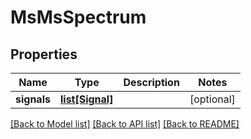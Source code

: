 # MsMsSpectrum

## Properties
Name | Type | Description | Notes
------------ | ------------- | ------------- | -------------
**signals** | [**list[Signal]**](Signal.md) |  | [optional] 

[[Back to Model list]](../README.md#documentation-for-models) [[Back to API list]](../README.md#documentation-for-api-endpoints) [[Back to README]](../README.md)


